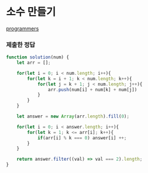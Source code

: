 # 소수 만들기

[programmers](https://programmers.co.kr/learn/courses/30/lessons/12977)

### 제출한 정답
```js
function solution(num) {
    let arr = [];

    for(let i = 0; i < num.length; i++){
        for(let k = i + 1; k < num.length; k++){
            for(let j = k + 1; j < num.length; j++){
                arr.push(num[i] + num[k] + num[j])
            }
        }
    }

    let answer = new Array(arr.length).fill(0);

    for(let i = 0; i < answer.length; i++){
        for(let k = 1; k <= arr[i]; k++){
            if(arr[i] % k === 0) answer[i] ++; 
        }
    }

    return answer.filter((val) => val === 2).length;
}
```